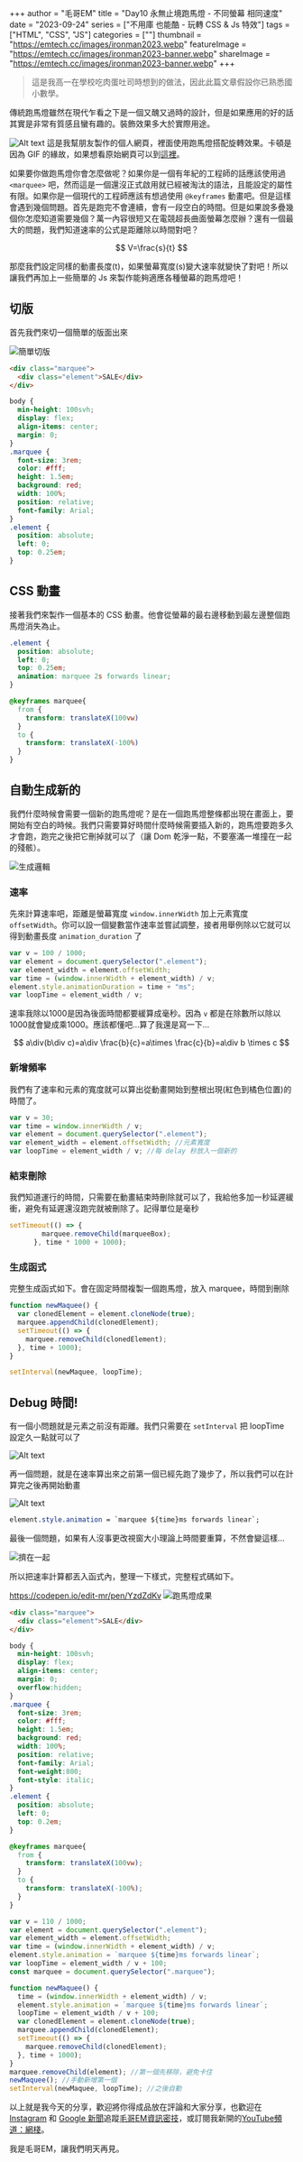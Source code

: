 +++
author = "毛哥EM"
title = "Day10 永無止境跑馬燈 - 不同螢幕 相同速度"
date = "2023-09-24"
series = ["不用庫 也能酷 - 玩轉 CSS & Js 特效"]
tags = ["HTML", "CSS", "JS"]
categories = [""]
thumbnail = "https://emtech.cc/images/ironman2023.webp"
featureImage = "https://emtech.cc/images/ironman2023-banner.webp"
shareImage = "https://emtech.cc/images/ironman2023-banner.webp"
+++

> 這是我高一在學校吃肉蛋吐司時想到的做法，因此此篇文章假設你已熟悉國小數學。

<!--more-->

傳統跑馬燈雖然在現代乍看之下是一個又醜又過時的設計，但是如果應用的好的話其實是非常有質感且蠻有趣的。裝飾效果多大於實際用途。

![Alt text](<2023-09-11 12-46-01.gif>)
這是我幫朋友製作的個人網頁，裡面使用跑馬燈搭配旋轉效果。卡頓是因為 GIF 的緣故，如果想看原始網頁可以到[這裡](https://furryart-tw.github.io/artist/Maple/)。

如果要你做跑馬燈你會怎麼做呢？如果你是一個有年紀的工程師的話應該使用過 `<marquee>` 吧，然而這是一個還沒正式啟用就已經被淘汰的語法，且能設定的屬性有限。如果你是一個現代的工程師應該有想過使用 `@keyframes` 動畫吧。但是這樣會遇到幾個問題。首先是跑完不會連續，會有一段空白的時間。但是如果說多疊幾個你怎麼知道需要幾個？萬一內容很短又在電競超長曲面螢幕怎麼辦？還有一個最大的問題，我們知道速率的公式是距離除以時間對吧？

$$
V=\frac{s}{t}
$$

那麼我們設定同樣的動畫長度(t)，如果螢幕寬度(s)變大速率就變快了對吧！所以讓我們再加上一些簡單的 Js 來製作能夠適應各種螢幕的跑馬燈吧！

## 切版

首先我們來切一個簡單的版面出來

![簡單切版](layout.png)

```html
<div class="marquee">
  <div class="element">SALE</div>
</div>
```

```css
body {
  min-height: 100svh;
  display: flex;
  align-items: center;
  margin: 0;
}
.marquee {
  font-size: 3rem;
  color: #fff;
  height: 1.5em;
  background: red;
  width: 100%;
  position: relative;
  font-family: Arial;
}
.element {
  position: absolute;
  left: 0;
  top: 0.25em;
}
```

## CSS 動畫

接著我們來製作一個基本的 CSS 動畫。他會從螢幕的最右邊移動到最左邊整個跑馬燈消失為止。

```css
.element {
  position: absolute;
  left: 0;
  top: 0.25em;
  animation: marquee 2s forwards linear;
}

@keyframes marquee{
  from {
    transform: translateX(100vw)
  }
  to {
    transform: translateX(-100%)
  }
}
```

## 自動生成新的

我們什麼時候會需要一個新的跑馬燈呢？是在一個跑馬燈整條都出現在畫面上，要開始有空白的時候。我們只需要算好時間什麼時候需要插入新的，跑馬燈要跑多久才會跑，跑完之後把它刪掉就可以了（讓 Dom 乾淨一點，不要塞滿一堆撞在一起的殘骸）。

![生成邏輯](marquee.svg)

### 速率

先來計算速率吧，距離是螢幕寬度 `window.innerWidth` 加上元素寬度 `offsetWidth`。你可以設一個變數當作速率並嘗試調整，接者用舉例除以它就可以得到動畫長度 `animation_duration` 了

```jsx
var v = 100 / 1000;
var element = document.querySelector(".element");
var element_width = element.offsetWidth;
var time = (window.innerWidth + element_width) / v;
element.style.animationDuration = time + "ms";
var loopTime = element_width / v;
```

速率我除以1000是因為後面時間都要緩算成毫秒。因為 `v` 都是在除數所以除以1000就會變成乘1000。應該都懂吧…算了我還是寫一下…

$$
a\div(b\div c)=a\div \frac{b}{c}=a\times \frac{c}{b}=a\div b \times c
$$

### 新增頻率

我們有了速率和元素的寬度就可以算出從動畫開始到整根出現(紅色到橘色位置)的時間了。

```jsx
var v = 30;
var time = window.innerWidth / v;
var element = document.querySelector(".element");
var element_width = element.offsetWidth; //元素寬度
var loopTime = element_width / v; //每 delay 秒放入一個新的
```

### 結束刪除

我們知道運行的時間，只需要在動畫結束時刪除就可以了，我給他多加一秒延遲緩衝，避免有延遲還沒跑完就被刪除了。記得單位是毫秒

```jsx
setTimeout(() => {
        marquee.removeChild(marqueeBox);
      }, time * 1000 + 1000);
```

### 生成函式

完整生成函式如下。會在固定時間複製一個跑馬燈，放入 marquee，時間到刪除

```jsx
function newMaquee() {
  var clonedElement = element.cloneNode(true);
  marquee.appendChild(clonedElement);
  setTimeout(() => {
    marquee.removeChild(clonedElement);
  }, time + 1000);
}

setInterval(newMaquee, loopTime);
```

## Debug 時間!

有一個小問題就是元素之前沒有距離。我們只需要在 `setInterval` 把 loopTime 設定久一點就可以了

![Alt text](space.webp)

再一個問題，就是在速率算出來之前第一個已經先跑了幾步了，所以我們可以在計算完之後再開始動畫

![Alt text](first.webp)

```css
element.style.animation = `marquee ${time}ms forwards linear`;
```

最後一個問題，如果有人沒事更改視窗大小理論上時間要重算，不然會變這樣…

![擠在一起](resize.webp)

所以把速率計算都丟入函式內，整理一下樣式，完整程式碼如下。

https://codepen.io/edit-mr/pen/YzdZdKv
![跑馬燈成果](final.gif)


```html
<div class="marquee">
  <div class="element">SALE</div>
</div>
```

```css
body {
  min-height: 100svh;
  display: flex;
  align-items: center;
  margin: 0;
  overflow:hidden;
}
.marquee {
  font-size: 3rem;
  color: #fff;
  height: 1.5em;
  background: red;
  width: 100%;
  position: relative;
  font-family: Arial;
  font-weight:800;
  font-style: italic;
}
.element {
  position: absolute;
  left: 0;
  top: 0.2em;
}

@keyframes marquee{
  from {
    transform: translateX(100vw);
  }
  to {
    transform: translateX(-100%);
  }
}
```

```js
var v = 110 / 1000;
var element = document.querySelector(".element");
var element_width = element.offsetWidth;
var time = (window.innerWidth + element_width) / v;
element.style.animation = `marquee ${time}ms forwards linear`;
var loopTime = element_width / v + 100;
const marquee = document.querySelector(".marquee");

function newMaquee() {
  time = (window.innerWidth + element_width) / v;
  element.style.animation = `marquee ${time}ms forwards linear`;
  loopTime = element_width / v + 100;
  var clonedElement = element.cloneNode(true);
  marquee.appendChild(clonedElement);
  setTimeout(() => {
    marquee.removeChild(clonedElement);
  }, time + 1000);
}
marquee.removeChild(element); //第一個先移除，避免卡住
newMaquee(); //手動新增第一個
setInterval(newMaquee, loopTime); //之後自動
```

以上就是我今天的分享，歡迎將你得成品放在評論和大家分享，也歡迎在 [Instagram](https://www.instagram.com/emtech.cc) 和 [Google 新聞](https://news.google.com/publications/CAAqBwgKMKXLvgswsubVAw?ceid=TW:zh-Hant&oc=3)追蹤[毛哥EM資訊密技](https://emtech.cc/)，或訂閱我新開的[YouTube頻道：網棧](https://www.youtube.com/@webpallet)。

我是毛哥EM，讓我們明天再見。
